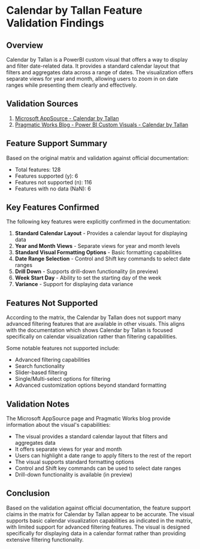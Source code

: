 # Calendar by Tallan Feature Validation Findings

## Overview

Calendar by Tallan is a PowerBI custom visual that offers a way to display and filter date-related data. It provides a standard calendar layout that filters and aggregates data across a range of dates. The visualization offers separate views for year and month, allowing users to zoom in on date ranges while presenting them clearly and effectively.

## Validation Sources

1. [Microsoft AppSource - Calendar by Tallan](https://appsource.microsoft.com/en-sg/product/power-bi-visuals/WA104381146)
2. [Pragmatic Works Blog - Power BI Custom Visuals - Calendar by Tallan](https://pragmaticworks.com/blog/power-bi-custom-visuals-calendar-by-tallan)

## Feature Support Summary

Based on the original matrix and validation against official documentation:

- Total features: 128
- Features supported (y): 6
- Features not supported (n): 116
- Features with no data (NaN): 6

## Key Features Confirmed

The following key features were explicitly confirmed in the documentation:

1. **Standard Calendar Layout** - Provides a calendar layout for displaying data
2. **Year and Month Views** - Separate views for year and month levels
3. **Standard Visual Formatting Options** - Basic formatting capabilities
4. **Date Range Selection** - Control and Shift key commands to select date ranges
5. **Drill Down** - Supports drill-down functionality (in preview)
6. **Week Start Day** - Ability to set the starting day of the week
7. **Variance** - Support for displaying data variance

## Features Not Supported

According to the matrix, the Calendar by Tallan does not support many advanced filtering features that are available in other visuals. This aligns with the documentation which shows Calendar by Tallan is focused specifically on calendar visualization rather than filtering capabilities.

Some notable features not supported include:

- Advanced filtering capabilities
- Search functionality
- Slider-based filtering
- Single/Multi-select options for filtering
- Advanced customization options beyond standard formatting

## Validation Notes

The Microsoft AppSource page and Pragmatic Works blog provide information about the visual's capabilities:

- The visual provides a standard calendar layout that filters and aggregates data
- It offers separate views for year and month
- Users can highlight a date range to apply filters to the rest of the report
- The visual supports standard formatting options
- Control and Shift key commands can be used to select date ranges
- Drill-down functionality is available (in preview)

## Conclusion

Based on the validation against official documentation, the feature support claims in the matrix for Calendar by Tallan appear to be accurate. The visual supports basic calendar visualization capabilities as indicated in the matrix, with limited support for advanced filtering features. The visual is designed specifically for displaying data in a calendar format rather than providing extensive filtering functionality.

